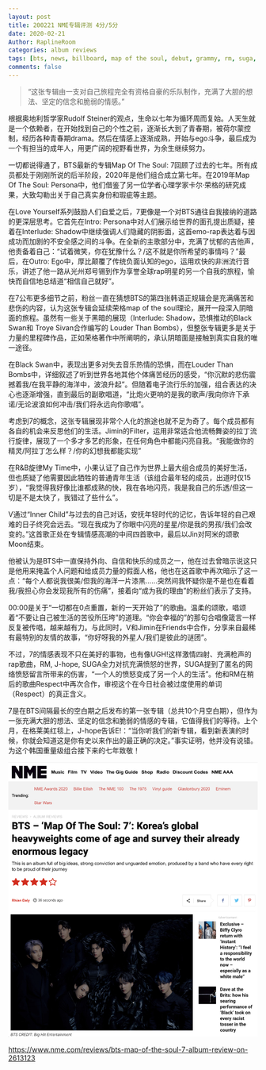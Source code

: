 ```yaml
---
layout: post
title: 200221 NME专辑评测 4分/5分
date: 2020-02-21
Author: RaplineRoom
categories: album reviews
tags: [bts, news, billboard, map of the soul, debut, grammy, rm, suga, jhope, 金南俊, 闵玧其, 郑号锡, 金硕珍, 朴智旻, 金泰亨, 田柾国, 格莱美, 成绩, 新闻, 7, 采访, 视频, album, review, 测评, 评测, NME, ]
comments: false
---
```




> “这张专辑由一支对自己旅程完全有资格自豪的乐队制作，充满了大胆的想法、坚定的信念和脆弱的情感。”

根据奥地利哲学家Rudolf Steiner的观点，生命以七年为循环周而复始。人天生就是一个依赖者，在开始找到自己的个性之前，逐渐长大到了青春期，被荷尔蒙控制，经历各种青春期drama。然后在情感上逐渐成熟，开始与ego斗争，最后成为一个有担当的成年人，用更广阔的视野看世界，为余生继续努力。

一切都说得通了，BTS最新的专辑Map Of The Soul: 7回顾了过去的七年。所有成员都处于刚刚所说的后半阶段，2020年是他们组合成立第七年。在2019年Map Of The Soul: Persona中，他们借鉴了另一位学者心理学家卡尔·荣格的研究成果，大致勾勒出关于自己真实身份和瑕疵等主题。

在Love Yourself系列鼓励人们自爱之后，7更像是一个对BTS通往自我接纳的道路的更深层思考。它首先在Intro: Persona中对人们展示给世界的面孔提出质疑，接着在Interlude: Shadow中继续强调人们隐藏的阴影面，这首emo-rap表达着与因成功而加剧的不安全感之间的斗争。在全新的主歌部分中，充满了忧郁的吉他声，他责备着自己：“试着微笑，你在犹豫什么？/这不就是你所希望的事情吗？”最后，在Outro: Ego中，厚比颠覆了传统负面认知的ego，运用欢快的非洲流行音乐，讲述了他一路从光州郑号锡到作为享誉全球rap明星的另一个自我的旅程，愉快而自信地总结道“相信自己就好”。

在7公布更多细节之前，粉丝一直在猜想BTS的第四张韩语正规辑会是充满痛苦和悲伤的内容，认为这张专辑会延续荣格map of the soul理论，展开一段深入阴暗面的旅程。虽然有一些关于黑暗的展现（Interlude: Shadow，恐惧推动的Black Swan和 Troye Sivan合作编写的 Louder Than Bombs），但整张专辑更多是关于力量的里程碑作品，正如荣格著作中所阐明的，承认阴暗面是接触到真实自我的唯一途径。

在Black Swan中，表现出更多对失去音乐热情的恐惧，而在Louder Than Bombs中，详细叙述了听到世界各地其他个体痛苦经历的感受，“你沉默的悲伤震撼着我/在我平静的海洋中，波浪升起”。但随着电子流行乐的加强，组合表达的决心也逐渐增强，直到最后的副歌唱道，“比炮火更响的是我的歌声/我向你许下承诺/无论波浪如何冲击/我们将永远向你歌唱”。

考虑到7的概念，这张专辑展现非常个人化的旅途也就不足为奇了。每个成员都有各自的机会来反思他们的生活。Jimin的Filter，运用非常适合他流畅舞姿的拉丁流行旋律，展现了一个多才多艺的形象，在任何角色中都能闪亮自我。“我能做你的精灵/阿拉丁怎么样？/你的幻想我都能实现”

在R&B旋律My Time中，小果认证了自己作为世界上最大组合成员的美好生活，但也质疑了他需要因此牺牲的普通青年生活（该组合最年轻的成员，出道时仅15岁），“我觉得我好像比谁都成熟的快，我在各地闪亮，我是我自己的乐透/但这一切是不是太快了，我错过了些什么”。

V通过“Inner Child”与过去的自己对话，安抚年轻时代的记忆，告诉年轻的自己艰难的日子终究会远去。“现在我成为了你眼中闪亮的星星/你是我的男孩/我们会改变的。”这首歌正处在专辑情感高潮的中间四首歌中，最后以Jin对阿米的颂歌Moon结束。

他被认为是BTS中一直保持外向、自信和快乐的成员之一，他在过去曾暗示说这只是他用来掩盖个人问题和给成员力量的假面人格，他也在这首歌中再次暗示了这一点：“每个人都说我很美/但我的海洋一片漆黑……突然间我怀疑你是不是也在看着我/我担心你会发现我所有的伤痛”，接着向“成为我的理由”的粉丝们表示了支持。

00:00是关于“一切都在0点重置，新的一天开始了”的歌曲。温柔的颂歌，唱颂着“不要让自己被生活的苦役所压垮”的道理。“你会幸福的”的那句合唱像箴言一样反复被传唱，越来越有力。与此同时，V和Jimin在Friends中合作，分享来自最稀有最特别的友情的故事，“你好呀我的外星人/我们是彼此的谜团”。

不过，7的情感表现不只在美好的事物，也有像UGH!这样激情四射、充满枪声的rap歌曲，RM, J-hope, SUGA全力对抗充满愤怒的世界，SUGA提到了匿名的网络愤怒留言所带来的伤害，“一个人的愤怒变成了另一个人的生活”。他和RM在稍后的歌曲Respect中再次合作，审视这个在今日社会被过度使用的单词（Respect）的真正含义。

7是在BTS间隔最长的空白期之后发布的第一张专辑（总共10个月空白期），但作为一张充满大胆的想法、坚定的信念和脆弱的情感的专辑，它值得我们的等待。上个月，在格莱美红毯上，J-hope告诉E!：“当你听我们的新专辑，看到新表演的时候，你就会知道这是你有史以来作出的最正确的决定。”事实证明，他并没有说错。为这个韩国重量级组合接下来的七年致敬！

![image-20200221134126575](200221%20NME.assets/image-20200221134126575.png)

https://www.nme.com/reviews/bts-map-of-the-soul-7-album-review-on-2613123